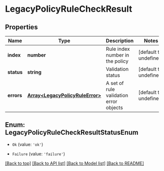 # LegacyPolicyRuleCheckResult

## Properties

|Name | Type | Description | Notes|
|------------ | ------------- | ------------- | -------------|
|**index** | **number** | Rule index number in the policy | [default to undefined]|
|**status** | **string** | Validation status | [default to undefined]|
|**errors** | [**Array&lt;LegacyPolicyRuleError&gt;**](LegacyPolicyRuleError.md) | A set of rule validation error objects | [default to undefined]|


## Enum: LegacyPolicyRuleCheckResultStatusEnum


* `Ok` (value: `'ok'`)

* `Failure` (value: `'failure'`)





[[Back to top]](#) [[Back to API list]](../../README.md#documentation-for-api-endpoints) [[Back to Model list]](../../README.md#documentation-for-models) [[Back to README]](../../README.md)

